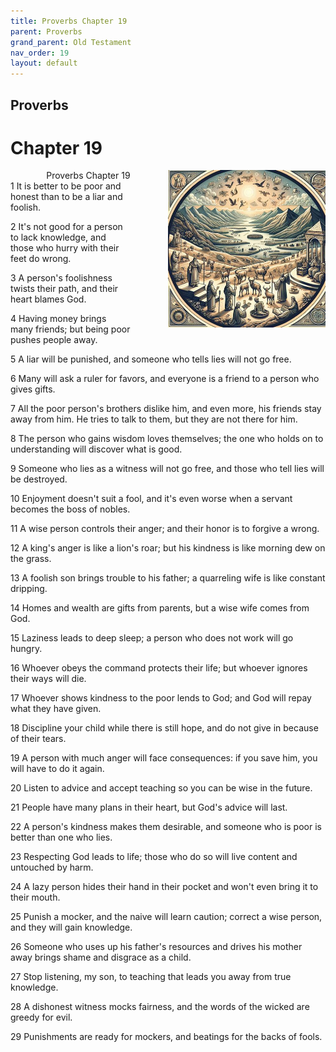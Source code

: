 ```yaml
---
title: Proverbs Chapter 19
parent: Proverbs
grand_parent: Old Testament
nav_order: 19
layout: default
---
```


## Proverbs

# Chapter 19

<div style="clear: both; text-align: right;">
    <img src="/assets/Image/Proverbs/500/19.jpg" alt="Proverbs Chapter 19" class="chapter-image" style="max-width: 50%; height: auto; float: right; margin: 0 0 10px 10px; padding-left: 10%;">
    <figcaption style="font-size: 14px;">Proverbs Chapter 19</figcaption>
</div>
1 It is better to be poor and honest than to be a liar and foolish.

2 It's not good for a person to lack knowledge, and those who hurry with their feet do wrong.

3 A person's foolishness twists their path, and their heart blames God.

4 Having money brings many friends; but being poor pushes people away.

5 A liar will be punished, and someone who tells lies will not go free.

6 Many will ask a ruler for favors, and everyone is a friend to a person who gives gifts.

7 All the poor person's brothers dislike him, and even more, his friends stay away from him. He tries to talk to them, but they are not there for him.

8 The person who gains wisdom loves themselves; the one who holds on to understanding will discover what is good.

9 Someone who lies as a witness will not go free, and those who tell lies will be destroyed.

10 Enjoyment doesn't suit a fool, and it's even worse when a servant becomes the boss of nobles.

11 A wise person controls their anger; and their honor is to forgive a wrong.

12 A king's anger is like a lion's roar; but his kindness is like morning dew on the grass.

13 A foolish son brings trouble to his father; a quarreling wife is like constant dripping.

14 Homes and wealth are gifts from parents, but a wise wife comes from God.

15 Laziness leads to deep sleep; a person who does not work will go hungry.

16 Whoever obeys the command protects their life; but whoever ignores their ways will die.

17 Whoever shows kindness to the poor lends to God; and God will repay what they have given.

18 Discipline your child while there is still hope, and do not give in because of their tears.

19 A person with much anger will face consequences: if you save him, you will have to do it again.

20 Listen to advice and accept teaching so you can be wise in the future.

21 People have many plans in their heart, but God's advice will last.

22 A person's kindness makes them desirable, and someone who is poor is better than one who lies.

23 Respecting God leads to life; those who do so will live content and untouched by harm.

24 A lazy person hides their hand in their pocket and won't even bring it to their mouth.

25 Punish a mocker, and the naive will learn caution; correct a wise person, and they will gain knowledge.

26 Someone who uses up his father's resources and drives his mother away brings shame and disgrace as a child.

27 Stop listening, my son, to teaching that leads you away from true knowledge.

28 A dishonest witness mocks fairness, and the words of the wicked are greedy for evil.

29 Punishments are ready for mockers, and beatings for the backs of fools.


